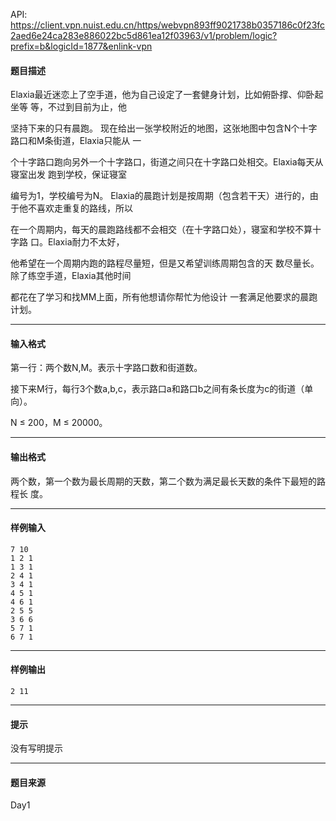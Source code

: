 API: https://client.vpn.nuist.edu.cn/https/webvpn893ff9021738b0357186c0f23fc2aed6e24ca283e886022bc5d861ea12f03963/v1/problem/logic?prefix=b&logicId=1877&enlink-vpn

#### 题目描述

Elaxia最近迷恋上了空手道，他为自己设定了一套健身计划，比如俯卧撑、仰卧起坐等 等，不过到目前为止，他

坚持下来的只有晨跑。 现在给出一张学校附近的地图，这张地图中包含N个十字路口和M条街道，Elaxia只能从 一

个十字路口跑向另外一个十字路口，街道之间只在十字路口处相交。Elaxia每天从寝室出发 跑到学校，保证寝室

编号为1，学校编号为N。 Elaxia的晨跑计划是按周期（包含若干天）进行的，由于他不喜欢走重复的路线，所以 

在一个周期内，每天的晨跑路线都不会相交（在十字路口处），寝室和学校不算十字路 口。Elaxia耐力不太好，

他希望在一个周期内跑的路程尽量短，但是又希望训练周期包含的天 数尽量长。 除了练空手道，Elaxia其他时间

都花在了学习和找MM上面，所有他想请你帮忙为他设计 一套满足他要求的晨跑计划。

---

#### 输入格式

第一行：两个数N,M。表示十字路口数和街道数。 

接下来M行，每行3个数a,b,c，表示路口a和路口b之间有条长度为c的街道（单向）。

N ≤ 200，M ≤ 20000。

---

#### 输出格式

两个数，第一个数为最长周期的天数，第二个数为满足最长天数的条件下最短的路程长 度。

---

#### 样例输入
```
7 10
1 2 1
1 3 1
2 4 1
3 4 1
4 5 1
4 6 1
2 5 5
3 6 6
5 7 1
6 7 1
```

---

#### 样例输出
```
2 11
```

---

#### 提示

没有写明提示

---

#### 题目来源

Day1